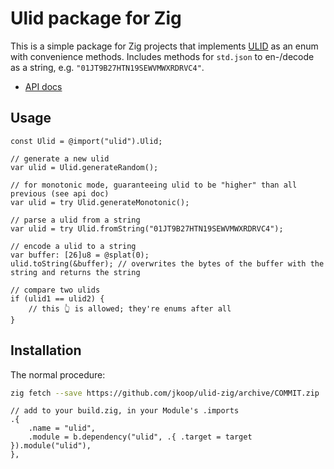 # Ulid package for Zig

This is a simple package for Zig projects that implements [ULID][ulid-spec] as an enum with convenience methods. Includes methods for `std.json` to en-/decode as a string, e.g. `"01JT9B27HTN19SEWVMWXRDRVC4"`.

- [API docs][api-docs]

## Usage

```zig
const Ulid = @import("ulid").Ulid;

// generate a new ulid
var ulid = Ulid.generateRandom();

// for monotonic mode, guaranteeing ulid to be "higher" than all previous (see api doc)
var ulid = try Ulid.generateMonotonic();

// parse a ulid from a string
var ulid = try Ulid.fromString("01JT9B27HTN19SEWVMWXRDRVC4");

// encode a ulid to a string
var buffer: [26]u8 = @splat(0);
ulid.toString(&buffer); // overwrites the bytes of the buffer with the string and returns the string

// compare two ulids
if (ulid1 == ulid2) {
	// this 👆 is allowed; they're enums after all
}
```

## Installation

The normal procedure:

```sh
zig fetch --save https://github.com/jkoop/ulid-zig/archive/COMMIT.zip
```

```zig
// add to your build.zig, in your Module's .imports
.{
    .name = "ulid",
    .module = b.dependency("ulid", .{ .target = target }).module("ulid"),
},
```

[api-docs]: https://joekoop.com/ulid-zig
[ulid-spec]: https://github.com/ulid/spec
